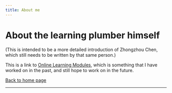 ```yaml
---
title: About me
---
```


# About the learning plumber himself
(This is intended to be a more detailed introduction of Zhongzhou Chen, which still needs to be written by that same person.)


This is a link to [Online Learning Modules](./pages/testpage.md), which is something that I have worked on in the past, and still hope to work on in the future.


[Back to home page](./index.md)

---
<script src="https://utteranc.es/client.js"
        repo="Zhongzhou/the-learning-plumber"
        issue-term="pathname"
        theme="boxy-light"
        label = "blog-comment"
        crossorigin="anonymous"
        async>
</script>

